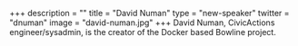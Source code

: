 +++
description = ""
title = "David Numan"
type = "new-speaker"
twitter = "dnuman"
image = "david-numan.jpg"
+++
David Numan, CivicActions engineer/sysadmin, is the creator of the Docker based Bowline project.